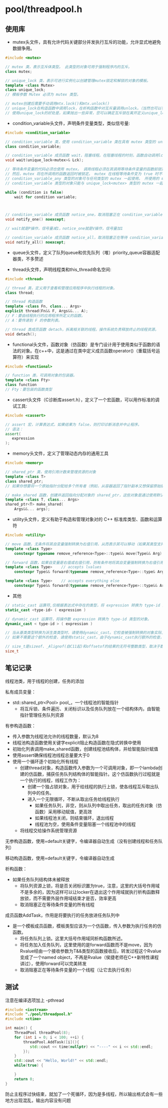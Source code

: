 # pool/threadpool.h

## 使用库

* mutex头文件，具有允许代码关键部分并发执行互斥的功能，允许显式地避免数据争用。

```C++
#include <mutex>

// mutex 类，表示互斥体类型。 此类型的对象可用于强制程序内的互斥。
class mutex;

// unique_lock 类，表示可进行实例化以创建管理mutex锁定和解锁的对象的模板。
template <class Mutex>
class unique_lock;
// 模板参数 Mutex 必须为 mutex 类型。

// mutex创建后需要手动调用mtx.lock()和mtx.unlock()
// unique_lock在构造函数中调用lock，在析构函数中对互斥量调用unlock。（当然也可以手动调用）
// 使用unique_lock的好处是，如果抛出一些异常，您可以确定互斥锁在离开定义unique_lock的作用域时将其解锁。

```

* condition_variable头文件，声明条件变量类型，类似信号量:

```C++
#include <condition_variable>

// condition_variable 类，使用 condition_variable 类在具有 mutex 类型的 unique_lock<mutex> 时等待事件。
class condition_variable;

// condition_variable 成员函数 wait，阻塞线程。在阻塞线程的时刻，函数自动调用lck.unlock()，允许其他被锁定的线程继续。
void wait(unique_lock<mutex>& Lck);

// 等待条件变量的代码必须也使用 mutex。 调用线程必须在其调用等待条件变量的函数前锁定 mutex。 
// 然后，mutex 将在所调用的函数返回时被锁定。 mutex 在线程等待条件变为 true 时不被锁定。 因此，没有不可预知的结果，等待条件变量的每个线程必须使用同一 mutex 对象。
// condition_variable_any 类型的对象可与任何类型的 mutex 一起使用。 所使用的 mutex 类型不一定提供 try_lock 方法。 
// condition_variable 类型的对象只能与 unique_lock<mutex> 类型的 mutex 一起使用。 此类型的对象可能比 condition_variable_any<unique_lock<mutex>> 类型的对象快。

while (condition is false)
    wait for condition variable;



// condition_variable 成员函数 notice_one，取消阻塞正在 condition_variable 对象上等待的某个线程。
void notify_one() noexcept;

// wait就是P操作，信号量减1，notice_one就是V操作，信号量加1

// condition_variable 成员函数 notice_all，取消阻塞正在等待 condition_variable 对象的所有线程。
void notify_all() noexcept;
```

* queue头文件，定义了队列queue和优先队列（堆）priority_queue容器适配器类，不多赘述

* thread头文件，声明线程类和this_thread命名空间:

```C++
#include <thread>

// thread 类，定义用于查看和管理应用程序中执行线程的对象。
class thread;

// thread 构造函数
template <class Fn, class... Args>
explicit thread(Fn&& F, Args&&... A);
// F：要由线程执行的应用程序所定义的函数。
// A：要传递到 F 的参数列表。

// thread 类成员函数 detach，拆离相关联的线程。操作系统负责释放终止的线程资源。
void detach();
```

* functional头文件，函数对象（仿函数）是专门设计用于使用类似于函数的语法的对象。在c++中，这是通过在类中定义成员函数operator()（重载括号运算符）来实现

```C++
#include <functional>

// function 类，可调用对象的包装器。
template <class Fty>
class function
// Fty：要包装的函数类型
```

* cassert头文件（C诊断库assert.h），定义了一个宏函数，可以用作标准的调试工具:

```C++
#include <cassert>

// assert 宏，计算表达式，如果结果为 false，则打印诊断消息并中止程序。
// 语法：
assert(
   expression
);
```

* memory头文件，定义了管理动态内存的通用工具

```C++
#include <memory>

// shared_ptr 类，使用引用计数来管理资源的对象
template <class T>
class shared_ptr;
// 如果你想要将一个原始指针分配给多个所有者（例如，从容器返回了指针副本又想保留原始指针时），请使用该指针。 直至所有 shared_ptr 所有者超出了范围或放弃所有权，才会删除原始指针。 大小为两个指针；一个用于对象，另一个用于包含引用计数的共享控制块。

// make_shared 函数，创建并返回指向分配对象的 shared_ptr，这些对象是通过使用默认分配器从零个或多个参数构造的。 分配并构造指定类型的对象和shared_ptr来管理对象的共享所有权，并返回shared_ptr。
template <class T, class... Args>
shared_ptr<T> make_shared(
    Args&&... args);
```

* utility头文件，定义有助于构造和管理对象对的 C++ 标准库类型、函数和运算符

```C++
#include <utility>

// move 函数，无条件将其自变量强制转换为右值引用，从而表示其可以移动（如果其类型支持移动）。
template <class Type>
    constexpr typename remove_reference<Type>::type&& move(Type&& Arg) noexcept;

// forward 函数，如果自变量是右值或右值引用，则有条件地将其自变量强制转换为右值引用。 这会将自变量的右值状态还原到转发函数，以支持完美转发。
template <class Type>    // accepts lvalues
    constexpr Type&& forward(typename remove_reference<Type>::type& Arg) noexcept

template <class Type>    // accepts everything else
    constexpr Type&& forward(typename remove_reference<Type>::type&& Arg) noexcept

```

* 其他

```C++
// static_cast 运算符,仅根据表达式中存在的类型，将 expression 转换为 type-id 类型。
static_cast <type-id> ( expression )

// dynamic_cast 运算符，将操作数 expression 转换为 type-id 类型的对象。
dynamic_cast < type-id > ( expression )

// 当从基类类型转换为派生类类型时，请使用dynamic_cast。它检查被强制转换的对象实际上是派生类类型，如果对象不是所需类型(除非您强制转换为引用类型——然后抛出bad_cast异常)则返回空指针。
// 如果不需要这个额外的检查，请使用static_cast。由于dynamic_cast执行额外的检查，它需要RTTI信息，因此有更大的运行时开销，而static_cast在编译时执行。通常使用 static_cast 转换数值数据类型

// size_t是sizeof、_Alignof(自C11起)和offsetof的结果的无符号整数类型，取决于数据模型。
size_t
```

## 笔记记录

线程池类，用于线程的创建，任务的添加

私有成员变量：

* std::shared_ptr\<Pool> pool_，一个线程池的智能指针
  * 将互斥锁、条件遍历、关闭标识以及任务队列放在一个结构体内，由智能指针管理任务队列资源

有参构造函数：

* 传入参数为线程池允许的线程数量，默认为8
* 线程池构造函数使用关键字explicit阻止构造函数在隐式转换中使用
* 初始化列表调用make_shared函数，创建线程池结构体，并给智能指针赋值
* 使用assert确保线程池线程总量要大于0
* 使用一个循环逐个初始化所有线程
  * 创建thread对象，构造函数传入参数为一个可调用对象，即一个lambda创建的仿函数，捕获任务队列结构体的智能指针。这个仿函数执行过程就是一个执行的线程，线程工作为：
    * 创建一个独占锁对象，用于给线程的执行上锁，使各线程互斥取出队列中的任务。
    * 进入一个无限循环，不断从取出任务给线程执行
      * 如果任务队列，非空，则从队列中取出任务，取出的任务对象（仿函数）采用移动赋值，更高效
      * 如果线程池关闭，则结束循环，退出线程
      * 线程池为空，使用条件变量阻塞一个线程池中的线程
  * 将线程交给操作系统管理资源

无参构造函数，使用=default关键字，令编译器自动生成（没有创建线程和任务队列）

移动构造函数，使用=default关键字，令编译器自动生成

析构函数：

* 如果任务队列结构体未被释放
  * 将队列资源上锁，将是否关闭标识置为true，注意，这里的大括号作用域不是多余的，因为这样可以让locker在退出这个作用域就执行析构函数释放锁，而不需要外层作用域结束才是否，效率更高
  * 取消阻塞正在等待条件变量的所有线程

成员函数AddTask，作用是将要执行的任务放进任务队列中

* 是一个模板成员函数，模板类型应该为一个仿函数，传入参数为执行任务的仿函数。
  * 将任务队列上锁。这里大括号作用域同析构函数所述。
  * 将任务加入任务队列，这里使用的是forward函数而不是move，因为Rvalue经由一个接收参数为T&&类型的函数接收后，转发过程这个Rvalue变成了一个named object，不再是Rvalue（侯捷老师在C++新特性课程讲过），使用forward可以完美转发
  * 取消阻塞正在等待条件变量的一个线程（让它去执行任务）

## 测试

注意在编译选项加上 -pthread

```C++
#include <iostream>
#include "./pool/threadpool.h"
#include <ctime>

int main() {
    ThreadPool threadPool(8);
    for (int i = 0; i < 100; ++i) {
        threadPool.AddTask([i](){
           std::cout << time(nullptr) << "----" << i << std::endl;
        });
    }
    std::cout << "Hello, World!" << std::endl;
    while(true) {

    }
    return 0;
}
```

防止主程序过快结束，就加了一个死循环，因为是多线程，所以输出格式会有一些地方出现混乱，输出内容没有问题
